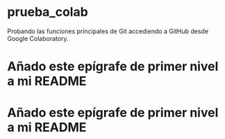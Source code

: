 # prueba_colab
Probando las funciones principales de Git accediendo a GitHub desde Google Colaboratory.
# Añado este epígrafe de primer nivel a mi README
# Añado este epígrafe de primer nivel a mi README
